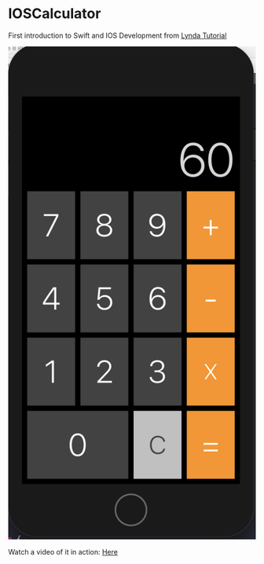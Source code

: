 # IOSCalculator

First introduction to Swift and IOS Development from [Lynda Tutorial](https://www.lynda.com/iOS-tutorials/Programming-Non-Programmers-iOS-11-Swift/642473-2.html)

![screenshot](CalculatorScreenshot.png)

Watch a video of it in action: [Here](https://www.youtube.com/watch?v=agne1GJbsgg)
